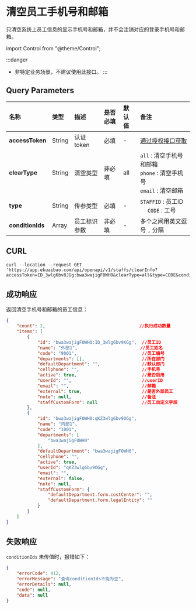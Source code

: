 # 清空员工手机号和邮箱
只清空系统上员工信息的显示手机号和邮箱，并不会注销对应的登录手机号和邮箱。

import Control from "@theme/Control";

<Control
method="GET"
url="/api/openapi/v1/staffs/clearInfo"
/>

:::danger
- 非特定业务场景，不建议使用此接口。
:::

## Query Parameters

| 名称 | 类型 | 描述 | 是否必填 | 默认值 | 备注 |
| :--- | :--- | :--- | :--- |:--- | :--- |
| **accessToken**  | String | 认证token    | 必填  | - | [通过授权接口获取](/docs/open-api/getting-started/auth) |
| **clearType**    | String | 清空类型      | 非必填 | all | `all` : 清空手机号和邮箱<br/>`phone` : 清空手机号<br/>`email` : 清空邮箱 |
| **type**         | String | 传参类型      | 必填  | - | `STAFFID` : 员工ID &emsp; `CODE` : 工号 |
| **conditionIds** | Array  | 员工标识参数   | 非必填 | - | 多个之间用英文逗号 `,` 分隔 |


## CURL
```shell
curl --location --request GET 'https://app.ekuaibao.com/api/openapi/v1/staffs/clearInfo?accessToken=ID_3wlg6bv8JGg:bwa3wajigF0WH0&clearType=all&type=CODE&conditionIds=9001,1001,1003'
```

## 成功响应
返回清空手机号和邮箱的员工信息：
```json
{
    "count": 2,                                    //执行成功数量
    "items": [
        {
            "id": "bwa3wajigF0WH0:ID_3wlg6bv9KGg",  //员工ID
            "name": "外部1",                        //员工姓名
            "code": "9001",                         //员工编号
            "departments": [],                      //所在部门
            "defaultDepartment": "",                //默认部门
            "cellphone": "",                        //手机号
            "active": true,                         //是否启用
            "userId": "",                           //userID
            "email": "",                            //邮箱
            "external": true,                       //是否外部员工
            "note": null,                           //备注
            "staffCustomForm": null                 //员工自定义字段
        },
        {
            "id": "bwa3wajigF0WH0:qKZ3wlg6bv9OGg",
            "name": "内部1",
            "code": "1001",
            "departments": [
                "bwa3wajigF0WH0"
            ],
            "defaultDepartment": "bwa3wajigF0WH0",
            "cellphone": "",
            "active": true,
            "userId": "qKZ3wlg6bv9OGg",
            "email": "",
            "external": false,
            "note": null,
            "staffCustomForm": {
                "defaultDepartment.form.costCenter": "",
                "defaultDepartment.form.legalEntity": ""
            }
        }
    ]
}
```

## 失败响应
`conditionIds` 未传值时，报错如下：
```json
{
    "errorCode": 412,
    "errorMessage": "查询conditionIds不能为空",
    "errorDetails": null,
    "code": null,
    "data": null
}
```
